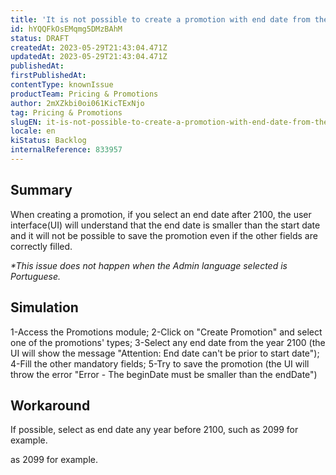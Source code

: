 ```yaml
---
title: 'It is not possible to create a promotion with end date from the year 2100 onwards'
id: hYQQFkOsEMqmg5DMzBAhM
status: DRAFT
createdAt: 2023-05-29T21:43:04.471Z
updatedAt: 2023-05-29T21:43:04.471Z
publishedAt: 
firstPublishedAt: 
contentType: knownIssue
productTeam: Pricing & Promotions
author: 2mXZkbi0oi061KicTExNjo
tag: Pricing & Promotions
slugEN: it-is-not-possible-to-create-a-promotion-with-end-date-from-the-year-2100-onwards
locale: en
kiStatus: Backlog
internalReference: 833957
---
```


## Summary



When creating a promotion, if you select an end date after 2100, the user interface(UI) will understand that the end date is smaller than the start date and it will not be possible to save the promotion even if the other fields are correctly filled.

_*This issue does not happen when the Admin language selected is Portuguese._


##

## Simulation



1-Access the Promotions module;
2-Click on "Create Promotion" and select one of the promotions' types;
3-Select any end date from the year 2100 (the UI will show the message "Attention: End date can't be prior to start date");
4-Fill the other mandatory fields;
5-Try to save the promotion (the UI will throw the error "Error - The beginDate must be smaller than the endDate")



##

## Workaround


If possible, select as end date any year before 2100, such as 2099 for example.





 as 2099 for example.






